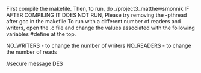 First compile the makefile.
Then, to run, do ./project3_matthewsmonnik
IF AFTER COMPILING IT DOES NOT RUN,
Please try removing the -pthread after gcc in the makefile
To run with a different number of readers and writers, open the .c file and change the values associated with the following variables #define at the top.

NO_WRITERS - to change the number of writers
NO_READERS - to change the number of reads

//secure message DES

